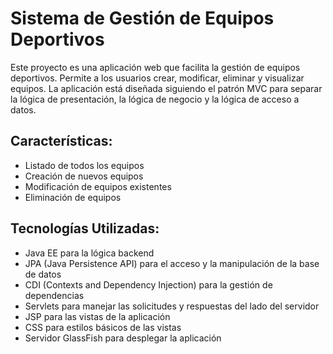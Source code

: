 # Sistema de Gestión de Equipos Deportivos

Este proyecto es una aplicación web que facilita la gestión de equipos deportivos. Permite a los usuarios crear, modificar, eliminar y visualizar equipos. La aplicación está diseñada siguiendo el patrón MVC para separar la lógica de presentación, la lógica de negocio y la lógica de acceso a datos.

## Características:
- Listado de todos los equipos
- Creación de nuevos equipos
- Modificación de equipos existentes
- Eliminación de equipos

## Tecnologías Utilizadas:
- Java EE para la lógica backend
- JPA (Java Persistence API) para el acceso y la manipulación de la base de datos
- CDI (Contexts and Dependency Injection) para la gestión de dependencias
- Servlets para manejar las solicitudes y respuestas del lado del servidor
- JSP para las vistas de la aplicación
- CSS para estilos básicos de las vistas
- Servidor GlassFish para desplegar la aplicación
